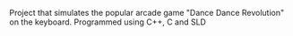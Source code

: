 Project that simulates the popular arcade game "Dance Dance Revolution" on the keyboard.
Programmed using C++, C and SLD